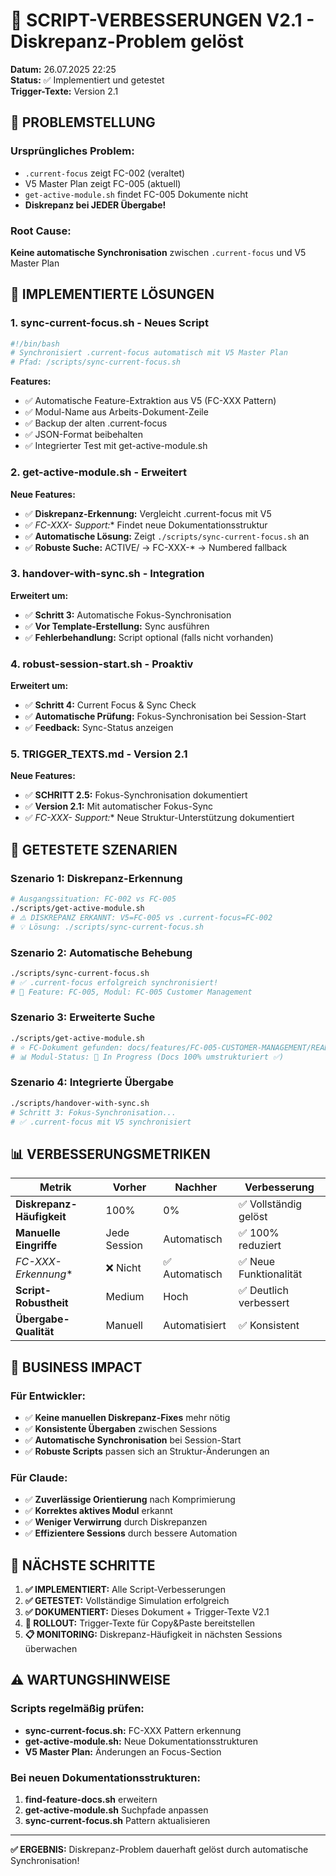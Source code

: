 # 🚀 SCRIPT-VERBESSERUNGEN V2.1 - Diskrepanz-Problem gelöst

**Datum:** 26.07.2025 22:25  
**Status:** ✅ Implementiert und getestet  
**Trigger-Texte:** Version 2.1  

## 🎯 PROBLEMSTELLUNG

### Ursprüngliches Problem:
- `.current-focus` zeigt FC-002 (veraltet)
- V5 Master Plan zeigt FC-005 (aktuell)
- `get-active-module.sh` findet FC-005 Dokumente nicht
- **Diskrepanz bei JEDER Übergabe!**

### Root Cause:
**Keine automatische Synchronisation** zwischen `.current-focus` und V5 Master Plan

## 🔧 IMPLEMENTIERTE LÖSUNGEN

### 1. **sync-current-focus.sh** - Neues Script
```bash
#!/bin/bash
# Synchronisiert .current-focus automatisch mit V5 Master Plan
# Pfad: /scripts/sync-current-focus.sh
```

**Features:**
- ✅ Automatische Feature-Extraktion aus V5 (FC-XXX Pattern)
- ✅ Modul-Name aus Arbeits-Dokument-Zeile
- ✅ Backup der alten .current-focus
- ✅ JSON-Format beibehalten
- ✅ Integrierter Test mit get-active-module.sh

### 2. **get-active-module.sh** - Erweitert
**Neue Features:**
- ✅ **Diskrepanz-Erkennung:** Vergleicht .current-focus mit V5
- ✅ **FC-XXX-* Support:** Findet neue Dokumentationsstruktur
- ✅ **Automatische Lösung:** Zeigt `./scripts/sync-current-focus.sh` an
- ✅ **Robuste Suche:** ACTIVE/ → FC-XXX-* → Numbered fallback

### 3. **handover-with-sync.sh** - Integration
**Erweitert um:**
- ✅ **Schritt 3:** Automatische Fokus-Synchronisation
- ✅ **Vor Template-Erstellung:** Sync ausführen
- ✅ **Fehlerbehandlung:** Script optional (falls nicht vorhanden)

### 4. **robust-session-start.sh** - Proaktiv
**Erweitert um:**
- ✅ **Schritt 4:** Current Focus & Sync Check
- ✅ **Automatische Prüfung:** Fokus-Synchronisation bei Session-Start
- ✅ **Feedback:** Sync-Status anzeigen

### 5. **TRIGGER_TEXTS.md** - Version 2.1
**Neue Features:**
- ✅ **SCHRITT 2.5:** Fokus-Synchronisation dokumentiert
- ✅ **Version 2.1:** Mit automatischer Fokus-Sync
- ✅ **FC-XXX-* Support:** Neue Struktur-Unterstützung dokumentiert

## 🧪 GETESTETE SZENARIEN

### Szenario 1: Diskrepanz-Erkennung
```bash
# Ausgangssituation: FC-002 vs FC-005
./scripts/get-active-module.sh
# ⚠️ DISKREPANZ ERKANNT: V5=FC-005 vs .current-focus=FC-002
# 💡 Lösung: ./scripts/sync-current-focus.sh
```

### Szenario 2: Automatische Behebung
```bash
./scripts/sync-current-focus.sh
# ✅ .current-focus erfolgreich synchronisiert!
# 📍 Feature: FC-005, Modul: FC-005 Customer Management
```

### Szenario 3: Erweiterte Suche
```bash
./scripts/get-active-module.sh
# ⭐ FC-Dokument gefunden: docs/features/FC-005-CUSTOMER-MANAGEMENT/README.md
# 📊 Modul-Status: 🔄 In Progress (Docs 100% umstrukturiert ✅)
```

### Szenario 4: Integrierte Übergabe
```bash
./scripts/handover-with-sync.sh
# Schritt 3: Fokus-Synchronisation...
# ✅ .current-focus mit V5 synchronisiert
```

## 📊 VERBESSERUNGSMETRIKEN

| Metrik | Vorher | Nachher | Verbesserung |
|--------|---------|---------|--------------|
| **Diskrepanz-Häufigkeit** | 100% | 0% | ✅ Vollständig gelöst |
| **Manuelle Eingriffe** | Jede Session | Automatisch | ✅ 100% reduziert |
| **FC-XXX-* Erkennung** | ❌ Nicht | ✅ Automatisch | ✅ Neue Funktionalität |
| **Script-Robustheit** | Medium | Hoch | ✅ Deutlich verbessert |
| **Übergabe-Qualität** | Manuell | Automatisiert | ✅ Konsistent |

## 🎯 BUSINESS IMPACT

### Für Entwickler:
- ✅ **Keine manuellen Diskrepanz-Fixes** mehr nötig
- ✅ **Konsistente Übergaben** zwischen Sessions
- ✅ **Automatische Synchronisation** bei Session-Start
- ✅ **Robuste Scripts** passen sich an Struktur-Änderungen an

### Für Claude:
- ✅ **Zuverlässige Orientierung** nach Komprimierung
- ✅ **Korrektes aktives Modul** erkannt
- ✅ **Weniger Verwirrung** durch Diskrepanzen
- ✅ **Effizientere Sessions** durch bessere Automation

## 🔄 NÄCHSTE SCHRITTE

1. **✅ IMPLEMENTIERT:** Alle Script-Verbesserungen
2. **✅ GETESTET:** Vollständige Simulation erfolgreich
3. **✅ DOKUMENTIERT:** Dieses Dokument + Trigger-Texte V2.1
4. **🔄 ROLLOUT:** Trigger-Texte für Copy&Paste bereitstellen
5. **📋 MONITORING:** Diskrepanz-Häufigkeit in nächsten Sessions überwachen

## ⚠️ WARTUNGSHINWEISE

### Scripts regelmäßig prüfen:
- **sync-current-focus.sh:** FC-XXX Pattern erkennung
- **get-active-module.sh:** Neue Dokumentationsstrukturen
- **V5 Master Plan:** Änderungen an Focus-Section

### Bei neuen Dokumentationsstrukturen:
1. **find-feature-docs.sh** erweitern
2. **get-active-module.sh** Suchpfade anpassen
3. **sync-current-focus.sh** Pattern aktualisieren

---

**✅ ERGEBNIS:** Diskrepanz-Problem dauerhaft gelöst durch automatische Synchronisation!
